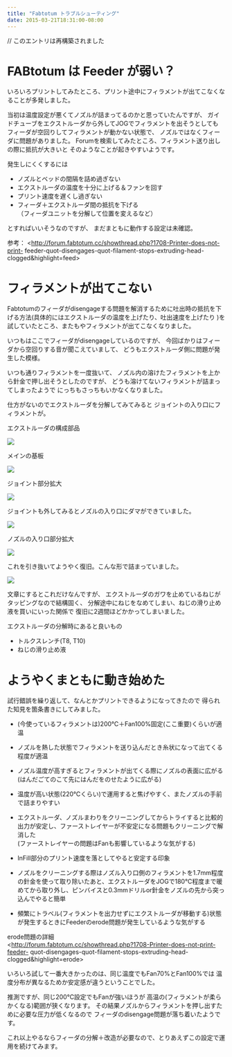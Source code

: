 ```yaml
---
title: "Fabtotum トラブルシューティング"
date: 2015-03-21T18:31:00-08:00
---
```


// このエントリは再構築されました

# FABtotum は Feeder が弱い？

いろいろプリントしてみたところ、プリント途中にフィラメントが出てこなくなることが多発しました。

当初は温度設定が悪くてノズルが詰まってるのかと思っていたんですが、 ガイドチューブをエクストルーダから外してJOGでフィラメントを出そうとしても
フィーダが空回りしてフィラメントが動かない状態で、 ノズルではなくフィーダに問題がありました。
Forumを検索してみたところ、フィラメント送り出しの際に抵抗が大きいと そのようなことが起きやすいようです。

発生しにくくするには

  * ノズルとベッドの間隔を詰め過ぎない
  * エクストルーダの温度を十分に上げる＆ファンを回す
  * プリント速度を遅くし過ぎない
  * フィーダ＋エクストルーダ間の抵抗を下げる  
（フィーダユニットを分解して位置を変えるなど）

とすればいいそうなのですが、 まだまともに動作する設定は未確認。

参考： <http://forum.fabtotum.cc/showthread.php?1708-Printer-does-not-print-
feeder-quot-disengages-quot-filament-stops-extruding-head-
clogged&highlight=feed>

# フィラメントが出てこない

Fabtotumのフィーダがdisengageする問題を解消するために吐出時の抵抗を下げる方法(具体的にはエクストルーダの温度を上げたり、吐出速度を上げたり
)を試していたところ、またもやフィラメントが出てこなくなりました。

いつもはここでフィーダがdisengageしているのですが、 今回ばかりはフィーダから空回りする音が聞こえていまして、
どうもエクストルーダ側に問題が発生した模様。

いつも通りフィラメントを一度抜いて、 ノズル内の溶けたフィラメントを上から針金で押し出そうとしたのですが、
どうも溶けてないフィラメントが詰まってしまったようで にっちもさっちもいかなくなりました。

仕方がないのでエクストルーダを分解してみてみると ジョイントの入り口にフィラメントが。

エクストルーダの構成部品

![](media/115447007279_0.jpg)

メインの基板

![](media/115447007279_1.jpg)

ジョイント部分拡大

![](media/115447007279_2.jpg)

ジョイントも外してみるとノズルの入り口にダマができていました。

![](media/115447007279_3.jpg)

ノズルの入り口部分拡大

![](media/115447007279_4.jpg)

これを引き抜いてようやく復旧。こんな形で詰まっていました。

![](media/115447007279_5.jpg)

文章にするとこれだけなんですが、 エクストルーダのガワを止めているねじがタッピングなので結構固く、
分解途中にねじをなめてしまい、ねじの滑り止め液を買いにいった関係で 復旧に2週間ほどかかってしまいました。

エクストルーダの分解時にあると良いもの

  * トルクスレンチ(T8, T10)
  * ねじの滑り止め液

# ようやくまともに動き始めた

試行錯誤を繰り返して、なんとかプリントできるようになってきたので 得られた知見を箇条書きにしてみました。

  * (今使っているフィラメントは)200℃＋Fan100%固定(ここ重要)くらいが適温
  * ノズルを熱した状態でフィラメントを送り込んだとき糸状になって出てくる程度が適温
  * ノズル温度が高すぎるとフィラメントが出てくる際にノズルの表面に広がる  
(はんだごてのこて先にはんだをのせたように広がる)

  * 温度が高い状態(220℃くらい)で運用すると焦げやすく、またノズルの手前で詰まりやすい
  * エクストルーダ、ノズルまわりをクリーニングしてからトライすると比較的出力が安定し、ファーストレイヤーが不安定になる問題もクリーニングで解消した  
(ファーストレイヤーの問題はFanも影響しているような気がする)

  * InFill部分のプリント速度を落としてやると安定する印象
  * ノズルをクリーニングする際はノズル入り口側のフィラメントを1.7mm程度の針金を使って取り除いたあと、エクストルーダをJOGで180℃程度まで暖めてから取り外し、ピンバイスと0.3mmドリルor針金をノズルの先から突っ込んでやると簡単
  * 頻繁にトラベル(フィラメントを出力せずにエクストルーダが移動する)状態が発生するときにFeederのerode問題が発生しているような気がする

erode問題の詳細  
<http://forum.fabtotum.cc/showthread.php?1708-Printer-does-not-print-feeder-
quot-disengages-quot-filament-stops-extruding-head-clogged&highlight=erode>

いろいろ試して一番大きかったのは、同じ温度でもFan70%とFan100%では 温度分布が異なるためか安定感が違うということでした。

推測ですが、同じ200℃設定でもFanが強いほうが 高温の(フィラメントが柔らかくなる)範囲が狭くなります。
その結果ノズルからフィラメントを押し出すために必要な圧力が低くなるので フィーダのdisengage問題が落ち着いたようです。

これ以上やるならフィーダの分解＋改造が必要なので、とりあえずこの設定で運用を続けてみます。
